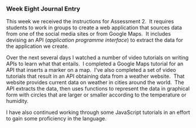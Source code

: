 ### Week Eight Journal Entry

This week we received the instructions for Assessment 2. &nbsp;It requires students to work in groups to create a web application that sources data from one of the social media sites or from Google Maps. &nbsp;It includes devising an API (_application programme interface_) to extract the data for the application we create.

Over the next several days I watched a number of video tutorials on writing APIs to learn what that entails. &nbsp;I completed a Google Maps tutorial for an API that inserts a marker on a map. &nbsp;I've also completed a set of video tutorials that result in an API obtaining data from a weather website. &nbsp;That website provides current data on weather in cities around the world. &nbsp;The API extracts the data, then uses functions to represent the data in graphical form with circles that are larger or smaller according to the temperature or humidity.

I have also continued working through some JavaScript tutorials in an effort to gain some proficiency in the language.